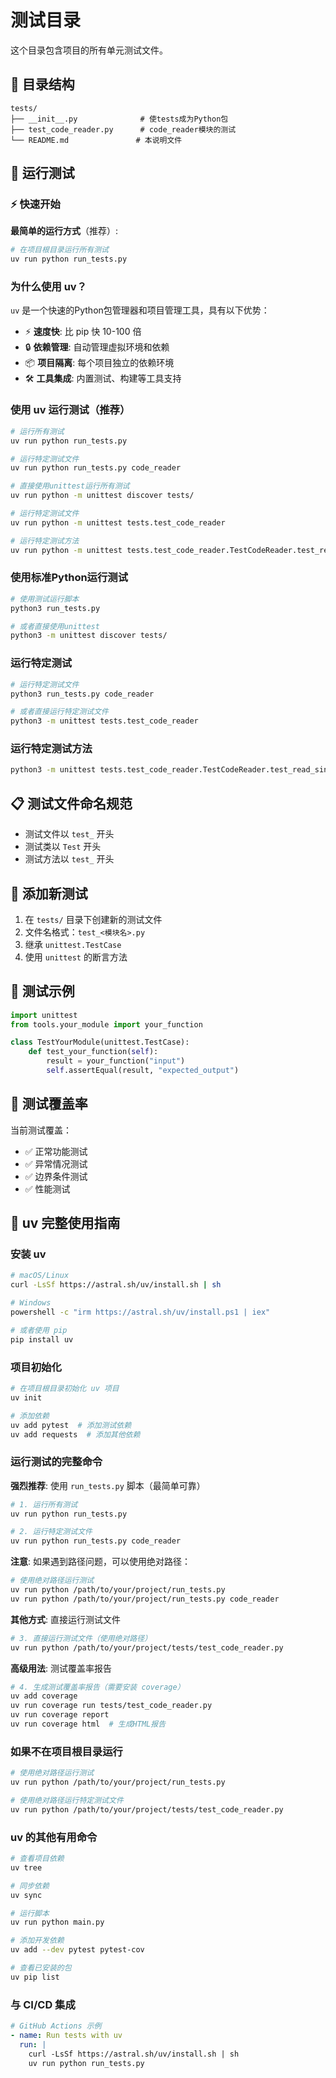 # 测试目录

这个目录包含项目的所有单元测试文件。

## 📁 目录结构

```
tests/
├── __init__.py              # 使tests成为Python包
├── test_code_reader.py      # code_reader模块的测试
└── README.md               # 本说明文件
```

## 🚀 运行测试

### ⚡ 快速开始

**最简单的运行方式**（推荐）:
```bash
# 在项目根目录运行所有测试
uv run python run_tests.py
```

### 为什么使用 uv？

`uv` 是一个快速的Python包管理器和项目管理工具，具有以下优势：
- ⚡ **速度快**: 比 pip 快 10-100 倍
- 🔒 **依赖管理**: 自动管理虚拟环境和依赖
- 📦 **项目隔离**: 每个项目独立的依赖环境
- 🛠️ **工具集成**: 内置测试、构建等工具支持

### 使用 uv 运行测试（推荐）
```bash
# 运行所有测试
uv run python run_tests.py

# 运行特定测试文件
uv run python run_tests.py code_reader

# 直接使用unittest运行所有测试
uv run python -m unittest discover tests/

# 运行特定测试文件
uv run python -m unittest tests.test_code_reader

# 运行特定测试方法
uv run python -m unittest tests.test_code_reader.TestCodeReader.test_read_single_line
```

### 使用标准Python运行测试
```bash
# 使用测试运行脚本
python3 run_tests.py

# 或者直接使用unittest
python3 -m unittest discover tests/
```

### 运行特定测试
```bash
# 运行特定测试文件
python3 run_tests.py code_reader

# 或者直接运行特定测试文件
python3 -m unittest tests.test_code_reader
```

### 运行特定测试方法
```bash
python3 -m unittest tests.test_code_reader.TestCodeReader.test_read_single_line
```

## 📋 测试文件命名规范

- 测试文件以 `test_` 开头
- 测试类以 `Test` 开头
- 测试方法以 `test_` 开头

## 🔧 添加新测试

1. 在 `tests/` 目录下创建新的测试文件
2. 文件名格式：`test_<模块名>.py`
3. 继承 `unittest.TestCase`
4. 使用 `unittest` 的断言方法

## 📝 测试示例

```python
import unittest
from tools.your_module import your_function

class TestYourModule(unittest.TestCase):
    def test_your_function(self):
        result = your_function("input")
        self.assertEqual(result, "expected_output")
```

## 🎯 测试覆盖率

当前测试覆盖：
- ✅ 正常功能测试
- ✅ 异常情况测试
- ✅ 边界条件测试
- ✅ 性能测试

## 🔧 uv 完整使用指南

### 安装 uv
```bash
# macOS/Linux
curl -LsSf https://astral.sh/uv/install.sh | sh

# Windows
powershell -c "irm https://astral.sh/uv/install.ps1 | iex"

# 或者使用 pip
pip install uv
```

### 项目初始化
```bash
# 在项目根目录初始化 uv 项目
uv init

# 添加依赖
uv add pytest  # 添加测试依赖
uv add requests  # 添加其他依赖
```

### 运行测试的完整命令

**强烈推荐**: 使用 `run_tests.py` 脚本（最简单可靠）

```bash
# 1. 运行所有测试
uv run python run_tests.py

# 2. 运行特定测试文件
uv run python run_tests.py code_reader
```

**注意**: 如果遇到路径问题，可以使用绝对路径：
```bash
# 使用绝对路径运行测试
uv run python /path/to/your/project/run_tests.py
uv run python /path/to/your/project/run_tests.py code_reader
```

**其他方式**: 直接运行测试文件

```bash
# 3. 直接运行测试文件（使用绝对路径）
uv run python /path/to/your/project/tests/test_code_reader.py
```

**高级用法**: 测试覆盖率报告

```bash
# 4. 生成测试覆盖率报告（需要安装 coverage）
uv add coverage
uv run coverage run tests/test_code_reader.py
uv run coverage report
uv run coverage html  # 生成HTML报告
```

### 如果不在项目根目录运行
```bash
# 使用绝对路径运行测试
uv run python /path/to/your/project/run_tests.py

# 使用绝对路径运行特定测试文件
uv run python /path/to/your/project/tests/test_code_reader.py
```

### uv 的其他有用命令
```bash
# 查看项目依赖
uv tree

# 同步依赖
uv sync

# 运行脚本
uv run python main.py

# 添加开发依赖
uv add --dev pytest pytest-cov

# 查看已安装的包
uv pip list
```

### 与 CI/CD 集成
```yaml
# GitHub Actions 示例
- name: Run tests with uv
  run: |
    curl -LsSf https://astral.sh/uv/install.sh | sh
    uv run python run_tests.py
```
